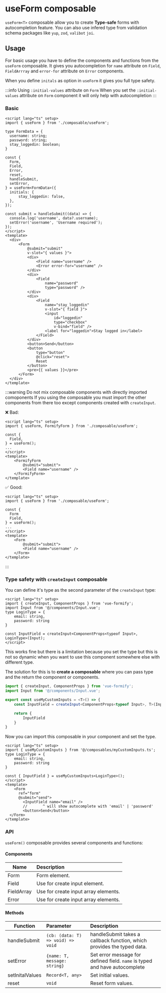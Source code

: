 # useForm composable
`useForm<T>` composable allow you to create **Type-safe** forms with autocompletion feature. You can also use infered type from validation schema packages like `yup`, `zod`, `valibot` `joi`.

## Usage
For basic usage you have to define the components and functions from the `useForm` composable. It gives you autocompletion for `name` attribute on `Field`, `FieldArrray` and `error-for` attribute on `Error` components.

When you define `initals` as option in `useForm` it gives you full type safety.

:::info Using `:initial-values` attribute on `Form`
When you set the `:initial-values` attribute on `Form` component it will only help with autocompletion
:::
### Basic
```vue
<script lang="ts" setup>
import { useForm } from './composable/useForm';

type FormData = {
  username: string;
  password: string;
  stay_loggedin: boolean;
}

const {
  Form,
  Field,
  Error,
  reset,
  handleSubmit,
  setError,
} = useForm<FormData>({
  initials: {
      stay_loggedin: false,
  },
});

const submit = handleSubmit((data) => {
  console.log('username', data?.username);
  setError('username', 'Username required');
});
</script>
<template>
  <div>
      <Form
          @submit="submit"
          v-slot="{ values }">
          <div>
              <Field name="username" />
              <Error error-for="username" />
          </div>
          <div>
              <Field
                  name="password"
                  type="password" />
          </div>
          <div>
              <Field
                  name="stay_loggedin"
                  v-slot="{ field }">
                  <input
                      id="loggedin"
                      type="checkbox"
                      v-bind="field" />
                  <label for="loggedin">Stay logged in</label>
              </Field>
          </div>
          <button>Send</button>
          <button
              type="button"
              @click="reset">
              Reset
          </button>
          <pre>{{ values }}</pre>
      </Form>
  </div>
</template>
```

:::warning Do not mix composable components with directly imported comoponents
If you using the composable you must import the other components from there too except components created with `createInput`.

❌ Bad:
```vue
<script lang="ts" setup>
import { useForm, FormifyForm } from './composable/useForm';

const {
  Field,
} = useForm();
...
</script>
<template>
    <FormifyForm
        @submit="submit">
        <Field name="username" />
    </FormifyForm>
</template>
```
✅ Good:
```vue
<script lang="ts" setup>
import { useForm } from './composable/useForm';

const {
  Form
  Field,
} = useForm();
...
</script>
<template>
    <Form
        @submit="submit">
        <Field name="username" />
    </Form>
</template>
```
:::
### Type safety with `createInput` composable
You can define it's type as the second parameter of the `createInput` type:
```vue
<script lang="ts" setup>
import { createInput, ComponentProps } from 'vue-formify';
import Input from '@/components/Input.vue';
type LoginType = {
    email: string,
    password: string
}

const InputField = createInput<ComponentProps<typeof Input>, LoginType>(Input);
</script>
```
This works fine but there is a limitation because you set the type but this is not so dynamic when you want to use this component somewhere else with different type.

The solution for this is to **create a composable** where you can pass type and the return the component or components.

```ts
import { createInput, ComponentProps } from 'vue-formify';
import Input from '@/components/Input.vue';

export const useMyCustomInputs = <T>() => {
    const InputField = createInput<ComponentProps<typeof Input>, T>(Input);

    return {
        InputField
    }
}
```
Now you can import this composable in your component and set the type.
```vue
<script lang="ts" setup>
import { useMyCustomInputs } from '@/composables/myCustomInputs.ts';
type LoginType = {
    email: string,
    password: string
}

const { InputField } = useMyCustomInputs<LoginType>();
</script>
<template>
	<Form
      ref="form"
      @submit="send">
        <InputField name="email" />
        //       ^ will show autocomplete with 'email' | 'password'
        <button>Send</button>
  </Form>
</template>
```
### API
`useForm()` composable provides several components and functions:

#### Components
| Name      |     Description
| -------------  | :-------------------- |
| Form      | Form element. |
| Field      | Use for create input element. |
| FieldArray      | Use for create input array elements. |
| Error      | Use for create input array elements. |

#### Methods
| Function      |      Parameter      |        Description
| -------------  | :-------------------- | :-------------------- |
| handleSubmit      | `(cb: (data: T) => void) => void` | handleSubmit takes a callback function, which provides the typed data. |
| setError      | `{name: T, message: string}` | Set error message for defined field. `name` is typed and have autocomplete |
| setInitalValues      | `Record<T, any>` | Set initial values. |
| reset      | `void` | Reset form values. |
